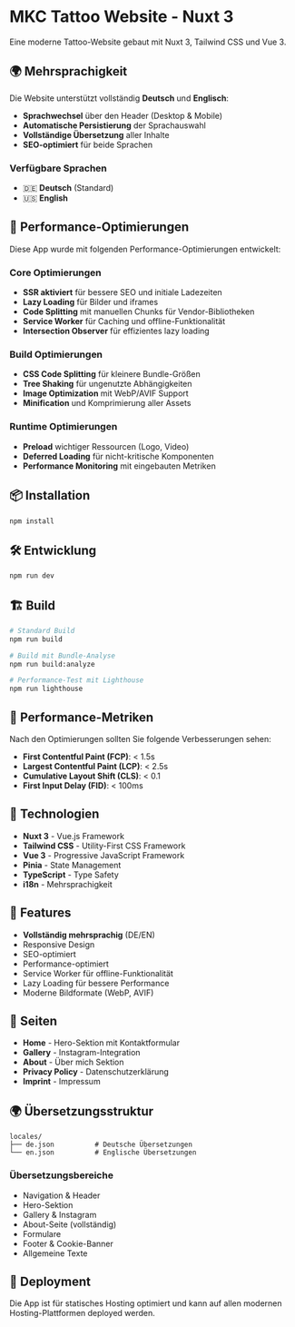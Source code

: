 # MKC Tattoo Website - Nuxt 3

Eine moderne Tattoo-Website gebaut mit Nuxt 3, Tailwind CSS und Vue 3.

## 🌍 Mehrsprachigkeit

Die Website unterstützt vollständig **Deutsch** und **Englisch**:

- **Sprachwechsel** über den Header (Desktop & Mobile)
- **Automatische Persistierung** der Sprachauswahl
- **Vollständige Übersetzung** aller Inhalte
- **SEO-optimiert** für beide Sprachen

### Verfügbare Sprachen

- 🇩🇪 **Deutsch** (Standard)
- 🇺🇸 **English**

## 🚀 Performance-Optimierungen

Diese App wurde mit folgenden Performance-Optimierungen entwickelt:

### Core Optimierungen

- **SSR aktiviert** für bessere SEO und initiale Ladezeiten
- **Lazy Loading** für Bilder und iframes
- **Code Splitting** mit manuellen Chunks für Vendor-Bibliotheken
- **Service Worker** für Caching und offline-Funktionalität
- **Intersection Observer** für effizientes lazy loading

### Build Optimierungen

- **CSS Code Splitting** für kleinere Bundle-Größen
- **Tree Shaking** für ungenutzte Abhängigkeiten
- **Image Optimization** mit WebP/AVIF Support
- **Minification** und Komprimierung aller Assets

### Runtime Optimierungen

- **Preload** wichtiger Ressourcen (Logo, Video)
- **Deferred Loading** für nicht-kritische Komponenten
- **Performance Monitoring** mit eingebauten Metriken

## 📦 Installation

```bash
npm install
```

## 🛠️ Entwicklung

```bash
npm run dev
```

## 🏗️ Build

```bash
# Standard Build
npm run build

# Build mit Bundle-Analyse
npm run build:analyze

# Performance-Test mit Lighthouse
npm run lighthouse
```

## 🎯 Performance-Metriken

Nach den Optimierungen sollten Sie folgende Verbesserungen sehen:

- **First Contentful Paint (FCP)**: < 1.5s
- **Largest Contentful Paint (LCP)**: < 2.5s
- **Cumulative Layout Shift (CLS)**: < 0.1
- **First Input Delay (FID)**: < 100ms

## 🔧 Technologien

- **Nuxt 3** - Vue.js Framework
- **Tailwind CSS** - Utility-First CSS Framework
- **Vue 3** - Progressive JavaScript Framework
- **Pinia** - State Management
- **TypeScript** - Type Safety
- **i18n** - Mehrsprachigkeit

## 📱 Features

- **Vollständig mehrsprachig** (DE/EN)
- Responsive Design
- SEO-optimiert
- Performance-optimiert
- Service Worker für offline-Funktionalität
- Lazy Loading für bessere Performance
- Moderne Bildformate (WebP, AVIF)

## 📄 Seiten

- **Home** - Hero-Sektion mit Kontaktformular
- **Gallery** - Instagram-Integration
- **About** - Über mich Sektion
- **Privacy Policy** - Datenschutzerklärung
- **Imprint** - Impressum

## 🌍 Übersetzungsstruktur

```
locales/
├── de.json          # Deutsche Übersetzungen
└── en.json          # Englische Übersetzungen
```

### Übersetzungsbereiche

- Navigation & Header
- Hero-Sektion
- Gallery & Instagram
- About-Seite (vollständig)
- Formulare
- Footer & Cookie-Banner
- Allgemeine Texte

## 🚀 Deployment

Die App ist für statisches Hosting optimiert und kann auf allen modernen Hosting-Plattformen deployed werden.
